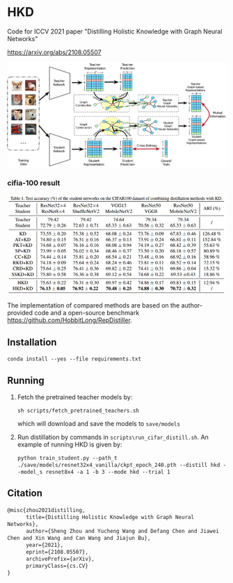 # HKD

Code for ICCV 2021 paper "Distilling Holistic Knowledge with Graph Neural Networks"

https://arxiv.org/abs/2108.05507

![model](./img/model.jpg)

### cifia-100 result

![result](./img/result.PNG)

The implementation of compared methods are based on the author-provided code and a open-source benchmark https://github.com/HobbitLong/RepDistiller.

## Installation
```
conda install --yes --file requirements.txt
```

## Running

1. Fetch the pretrained teacher models by:

    ```
    sh scripts/fetch_pretrained_teachers.sh
    ```
   which will download and save the models to `save/models`

2. Run distillation by commands in `scripts\run_cifar_distill.sh`. An example of running HKD is given by:

    ```
    python train_student.py --path_t ./save/models/resnet32x4_vanilla/ckpt_epoch_240.pth --distill hkd --model_s resnet8x4 -a 1 -b 3 --mode hkd --trial 1
    ```

## Citation

```
@misc{zhou2021distilling,
      title={Distilling Holistic Knowledge with Graph Neural Networks}, 
      author={Sheng Zhou and Yucheng Wang and Defang Chen and Jiawei Chen and Xin Wang and Can Wang and Jiajun Bu},
      year={2021},
      eprint={2108.05507},
      archivePrefix={arXiv},
      primaryClass={cs.CV}
}
```
